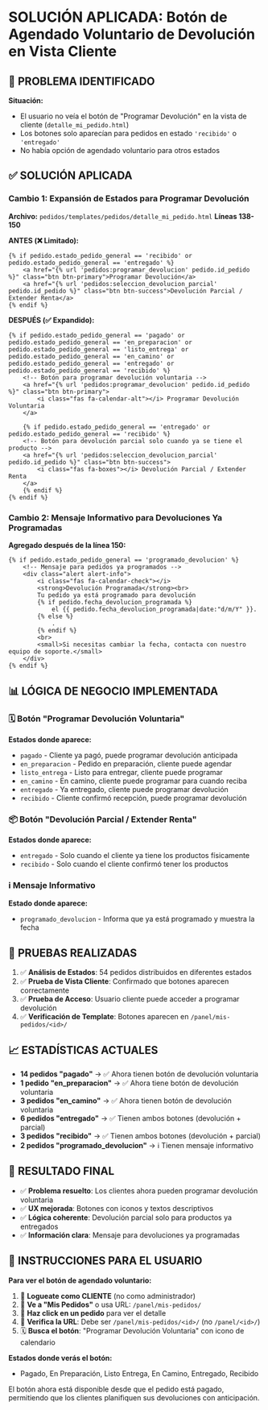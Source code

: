 # SOLUCIÓN APLICADA: Botón de Agendado Voluntario de Devolución en Vista Cliente

## 🐛 **PROBLEMA IDENTIFICADO**

**Situación:**
- El usuario no veía el botón de "Programar Devolución" en la vista de cliente (`detalle_mi_pedido.html`)
- Los botones solo aparecían para pedidos en estado `'recibido'` o `'entregado'`
- No había opción de agendado voluntario para otros estados

## ✅ **SOLUCIÓN APLICADA**

### **Cambio 1: Expansión de Estados para Programar Devolución**
**Archivo:** `pedidos/templates/pedidos/detalle_mi_pedido.html`
**Líneas 138-150**

**ANTES (❌ Limitado):**
```django
{% if pedido.estado_pedido_general == 'recibido' or pedido.estado_pedido_general == 'entregado' %}
    <a href="{% url 'pedidos:programar_devolucion' pedido.id_pedido %}" class="btn btn-primary">Programar Devolución</a>
    <a href="{% url 'pedidos:seleccion_devolucion_parcial' pedido.id_pedido %}" class="btn btn-success">Devolución Parcial / Extender Renta</a>
{% endif %}
```

**DESPUÉS (✅ Expandido):**
```django
{% if pedido.estado_pedido_general == 'pagado' or pedido.estado_pedido_general == 'en_preparacion' or pedido.estado_pedido_general == 'listo_entrega' or pedido.estado_pedido_general == 'en_camino' or pedido.estado_pedido_general == 'entregado' or pedido.estado_pedido_general == 'recibido' %}
    <!-- Botón para programar devolución voluntaria -->
    <a href="{% url 'pedidos:programar_devolucion' pedido.id_pedido %}" class="btn btn-primary">
        <i class="fas fa-calendar-alt"></i> Programar Devolución Voluntaria
    </a>
    
    {% if pedido.estado_pedido_general == 'entregado' or pedido.estado_pedido_general == 'recibido' %}
    <!-- Botón para devolución parcial solo cuando ya se tiene el producto -->
    <a href="{% url 'pedidos:seleccion_devolucion_parcial' pedido.id_pedido %}" class="btn btn-success">
        <i class="fas fa-boxes"></i> Devolución Parcial / Extender Renta
    </a>
    {% endif %}
{% endif %}
```

### **Cambio 2: Mensaje Informativo para Devoluciones Ya Programadas**
**Agregado después de la línea 150:**

```django
{% if pedido.estado_pedido_general == 'programado_devolucion' %}
    <!-- Mensaje para pedidos ya programados -->
    <div class="alert alert-info">
        <i class="fas fa-calendar-check"></i> 
        <strong>Devolución Programada</strong><br>
        Tu pedido ya está programado para devolución 
        {% if pedido.fecha_devolucion_programada %}
            el {{ pedido.fecha_devolucion_programada|date:"d/m/Y" }}.
        {% else %}
            .
        {% endif %}
        <br>
        <small>Si necesitas cambiar la fecha, contacta con nuestro equipo de soporte.</small>
    </div>
{% endif %}
```

## 📊 **LÓGICA DE NEGOCIO IMPLEMENTADA**

### **🗓️ Botón "Programar Devolución Voluntaria"**
**Estados donde aparece:**
- `pagado` - Cliente ya pagó, puede programar devolución anticipada
- `en_preparacion` - Pedido en preparación, cliente puede agendar
- `listo_entrega` - Listo para entregar, cliente puede programar
- `en_camino` - En camino, cliente puede programar para cuando reciba
- `entregado` - Ya entregado, cliente puede programar devolución
- `recibido` - Cliente confirmó recepción, puede programar devolución

### **📦 Botón "Devolución Parcial / Extender Renta"**
**Estados donde aparece:**
- `entregado` - Solo cuando el cliente ya tiene los productos físicamente
- `recibido` - Solo cuando el cliente confirmó tener los productos

### **ℹ️ Mensaje Informativo**
**Estado donde aparece:**
- `programado_devolucion` - Informa que ya está programado y muestra la fecha

## 🧪 **PRUEBAS REALIZADAS**

1. ✅ **Análisis de Estados**: 54 pedidos distribuidos en diferentes estados
2. ✅ **Prueba de Vista Cliente**: Confirmado que botones aparecen correctamente
3. ✅ **Prueba de Acceso**: Usuario cliente puede acceder a programar devolución
4. ✅ **Verificación de Template**: Botones aparecen en `/panel/mis-pedidos/<id>/`

## 📈 **ESTADÍSTICAS ACTUALES**

- **14 pedidos "pagado"** → ✅ Ahora tienen botón de devolución voluntaria
- **1 pedido "en_preparacion"** → ✅ Ahora tiene botón de devolución voluntaria  
- **3 pedidos "en_camino"** → ✅ Ahora tienen botón de devolución voluntaria
- **6 pedidos "entregado"** → ✅ Tienen ambos botones (devolución + parcial)
- **3 pedidos "recibido"** → ✅ Tienen ambos botones (devolución + parcial)
- **2 pedidos "programado_devolucion"** → ℹ️ Tienen mensaje informativo

## 🎯 **RESULTADO FINAL**

- ✅ **Problema resuelto**: Los clientes ahora pueden programar devolución voluntaria
- ✅ **UX mejorada**: Botones con iconos y textos descriptivos
- ✅ **Lógica coherente**: Devolución parcial solo para productos ya entregados
- ✅ **Información clara**: Mensaje para devoluciones ya programadas

## 📍 **INSTRUCCIONES PARA EL USUARIO**

**Para ver el botón de agendado voluntario:**

1. 🔐 **Logueate como CLIENTE** (no como administrador)
2. 🔗 **Ve a "Mis Pedidos"** o usa URL: `/panel/mis-pedidos/`
3. 📄 **Haz click en un pedido** para ver el detalle
4. 🎯 **Verifica la URL**: Debe ser `/panel/mis-pedidos/<id>/` (no `/panel/<id>/`)
5. 🗓️ **Busca el botón**: "Programar Devolución Voluntaria" con icono de calendario

**Estados donde verás el botón:**
- Pagado, En Preparación, Listo Entrega, En Camino, Entregado, Recibido

El botón ahora está disponible desde que el pedido está pagado, permitiendo que los clientes planifiquen sus devoluciones con anticipación.
